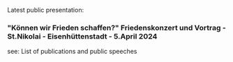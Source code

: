 Latest public presentation: 
### "Können wir Frieden schaffen?" Friedenskonzert und Vortrag - St.Nikolai - Eisenhüttenstadt - 5.April 2024
see: List of publications and public speeches
